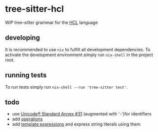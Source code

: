 # tree-sitter-hcl

WIP tree-sitter grammar for the [HCL](https://github.com/hashicorp/hcl/blob/main/hclsyntax/spec.md) language

## developing

It is recommended to use `nix` to fulfill all development dependencies. To activate the development environment simply run `nix-shell` in the project root.

## running tests

To run tests simply run `nix-shell --run 'tree-sitter test'`. 

## todo

* use [Unicode® Standard Annex #31](https://www.unicode.org/reports/tr31/) (augmented with '-')for identifiers
* add [operations](https://github.com/hashicorp/hcl/blob/main/hclsyntax/spec.md#operations)
* add [template expressions](https://github.com/hashicorp/hcl/blob/main/hclsyntax/spec.md#template-expressions) and express string literals using them
